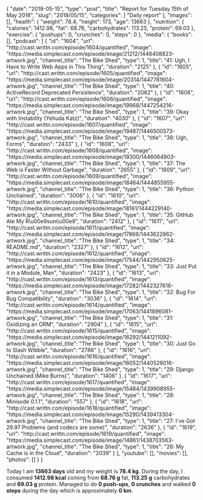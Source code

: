 {
    "date": "2018-05-15",
    "type": "post",
    "title": "Report for Tuesday 15th of May 2018",
    "slug": "2018\/05\/15",
    "categories": [
        "Daily report"
    ],
    "images": [],
    "health": {
        "weight": 78.4,
        "height": 173,
        "age": 13663
    },
    "nutrition": {
        "calories": 1412.98,
        "fat": 68.76,
        "carbohydrates": 113.25,
        "protein": 69.03
    },
    "exercise": {
        "pushups": 0,
        "crunches": 0,
        "steps": 0
    },
    "media": {
        "books": [],
        "podcast": [
            {
                "id": "1604",
                "url": "http:\/\/cast.writtn.com\/episode\/1604\/quantified",
                "image": "https:\/\/media.simplecast.com\/episode\/image\/21212\/1448408823-artwork.jpg",
                "channel_title": "The Bike Shed",
                "type": 1,
                "title": "41: Ugh, I Have to Write Web Apps in This Thing",
                "duration": "2125"
            },
            {
                "id": "1605",
                "url": "http:\/\/cast.writtn.com\/episode\/1605\/quantified",
                "image": "https:\/\/media.simplecast.com\/episode\/image\/20314\/1447781604-artwork.jpg",
                "channel_title": "The Bike Shed",
                "type": 1,
                "title": "40: ActiveRecord Deprecated Persistence",
                "duration": "2062"
            },
            {
                "id": "1606",
                "url": "http:\/\/cast.writtn.com\/episode\/1606\/quantified",
                "image": "https:\/\/media.simplecast.com\/episode\/image\/19968\/1447254216-artwork.jpg",
                "channel_title": "The Bike Shed",
                "type": 1,
                "title": "39: Okay with Instability (Yehuda Katz)",
                "duration": "4030"
            },
            {
                "id": "1607",
                "url": "http:\/\/cast.writtn.com\/episode\/1607\/quantified",
                "image": "https:\/\/media.simplecast.com\/episode\/image\/19487\/1446500573-artwork.jpg",
                "channel_title": "The Bike Shed",
                "type": 1,
                "title": "38: Ugh, Forms",
                "duration": "2433"
            },
            {
                "id": "1608",
                "url": "http:\/\/cast.writtn.com\/episode\/1608\/quantified",
                "image": "https:\/\/media.simplecast.com\/episode\/image\/19300\/1446064903-artwork.jpg",
                "channel_title": "The Bike Shed",
                "type": 1,
                "title": "37: The Web is Faster Without Garbage",
                "duration": "2655"
            },
            {
                "id": "1609",
                "url": "http:\/\/cast.writtn.com\/episode\/1609\/quantified",
                "image": "https:\/\/media.simplecast.com\/episode\/image\/18464\/1444855955-artwork.jpg",
                "channel_title": "The Bike Shed",
                "type": 1,
                "title": "36: Python Unchained",
                "duration": "3006"
            },
            {
                "id": "1610",
                "url": "http:\/\/cast.writtn.com\/episode\/1610\/quantified",
                "image": "https:\/\/media.simplecast.com\/episode\/image\/18161\/1444229140-artwork.jpg",
                "channel_title": "The Bike Shed",
                "type": 1,
                "title": "35: GitHub Ate My R\u00e9sum\u00e9",
                "duration": "2412"
            },
            {
                "id": "1611",
                "url": "http:\/\/cast.writtn.com\/episode\/1611\/quantified",
                "image": "https:\/\/media.simplecast.com\/episode\/image\/17866\/1443622862-artwork.jpg",
                "channel_title": "The Bike Shed",
                "type": 1,
                "title": "34: README.md",
                "duration": "2327"
            },
            {
                "id": "1612",
                "url": "http:\/\/cast.writtn.com\/episode\/1612\/quantified",
                "image": "https:\/\/media.simplecast.com\/episode\/image\/17544\/1442950625-artwork.jpg",
                "channel_title": "The Bike Shed",
                "type": 1,
                "title": "33: Just Put it in a Module, Man",
                "duration": "2423"
            },
            {
                "id": "1613",
                "url": "http:\/\/cast.writtn.com\/episode\/1613\/quantified",
                "image": "https:\/\/media.simplecast.com\/episode\/image\/17282\/1442327616-artwork.jpg",
                "channel_title": "The Bike Shed",
                "type": 1,
                "title": "32: Bug For Bug Compatibility",
                "duration": "3036"
            },
            {
                "id": "1614",
                "url": "http:\/\/cast.writtn.com\/episode\/1614\/quantified",
                "image": "https:\/\/media.simplecast.com\/episode\/image\/17063\/1441896081-artwork.jpg",
                "channel_title": "The Bike Shed",
                "type": 1,
                "title": "31: Oxidizing an ORM",
                "duration": "2904"
            },
            {
                "id": "1615",
                "url": "http:\/\/cast.writtn.com\/episode\/1615\/quantified",
                "image": "https:\/\/media.simplecast.com\/episode\/image\/16292\/1441211092-artwork.jpg",
                "channel_title": "The Bike Shed",
                "type": 1,
                "title": "30: Just Go to Slash Wibble",
                "duration": "2786"
            },
            {
                "id": "1616",
                "url": "http:\/\/cast.writtn.com\/episode\/1616\/quantified",
                "image": "https:\/\/media.simplecast.com\/episode\/image\/16052\/1440529016-artwork.jpg",
                "channel_title": "The Bike Shed",
                "type": 1,
                "title": "29: Django Unchained (Mike Burns)",
                "duration": "1406"
            },
            {
                "id": "1617",
                "url": "http:\/\/cast.writtn.com\/episode\/1617\/quantified",
                "image": "https:\/\/media.simplecast.com\/episode\/image\/15484\/1439908955-artwork.jpg",
                "channel_title": "The Bike Shed",
                "type": 1,
                "title": "28: Minisode 0.1.1",
                "duration": "557"
            },
            {
                "id": "1618",
                "url": "http:\/\/cast.writtn.com\/episode\/1618\/quantified",
                "image": "https:\/\/media.simplecast.com\/episode\/image\/15290\/1439413304-artwork.jpg",
                "channel_title": "The Bike Shed",
                "type": 1,
                "title": "27: I've Got 29.97 Problems (and codecs are some)",
                "duration": "2636"
            },
            {
                "id": "1619",
                "url": "http:\/\/cast.writtn.com\/episode\/1619\/quantified",
                "image": "https:\/\/media.simplecast.com\/episode\/image\/14861\/1438703563-artwork.jpg",
                "channel_title": "The Bike Shed",
                "type": 1,
                "title": "26: My Cache is in the Cloud",
                "duration": "2039"
            }
        ],
        "youtube": [],
        "movies": [],
        "photos": []
    }
}

Today I am <strong>13663 days</strong> old and my weight is <strong>78.4 kg</strong>. During the day, I consumed <strong>1412.98 kcal</strong> coming from <strong>68.76 g</strong> fat, <strong>113.25 g</strong> carbohydrates and <strong>69.03 g</strong> protein. Managed to do <strong>0 push-ups</strong>, <strong>0 crunches</strong> and walked <strong>0 steps</strong> during the day which is approximately <strong>0 km</strong>.